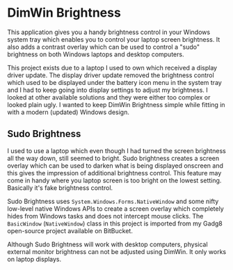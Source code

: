 # DimWin Brightness #

This application gives you a handy brightness control in your Windows system tray which enables you to control your laptop screen brightness. It also adds a contrast overlay which can be used to control a "sudo" brightness on both Windows laptops and desktop computers.

This project exists due to a laptop I used to own which received a display driver update. The display driver update removed the brightness control which used to be displayed under the battery icon menu in the system tray and I had to keep going into display settings to adjust my brightness. I looked at other available solutions and they were either too complex or looked plain ugly. I wanted to keep DimWin Brightness simple while fitting in with a modern (updated) Windows design. 

## Sudo Brightness ##

I used to use a laptop which even though I had turned the screen brightness all the way down, still seemed to bright. Sudo brightness creates a screen overlay which can be used to darken what is being displayed onscreen and this gives the impression of additional brightness control. This feature may come in handy where you laptop screen is too bright on the lowest setting. Basically it's fake brightness control.

Sudo Brightness uses `System.Windows.Forms.NativeWindow` and some nifty low-level native Windows APIs to create a screen overlay which completely hides from Windows tasks and does not intercept mouse clicks. The `BasicWindow` (`NativeWindow`) class in this project is imported from my Gadg8 open-source project available on BitBucket.

Although Sudo Brightness will work with desktop computers, physical external monitor brightness can not be adjusted using DimWin. It only works on laptop displays. 


